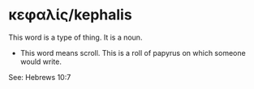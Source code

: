 # κεφαλίς/kephalis 
This word is a type of thing. It is a noun.
* This word means scroll. This is a roll of papyrus on which someone would write.

See:  Hebrews 10:7 

